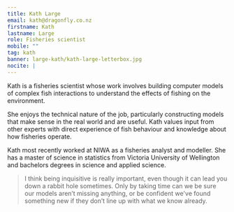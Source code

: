 ```yaml
---
title: Kath Large
email: kath@dragonfly.co.nz
firstname: Kath
lastname: Large
role: Fisheries scientist
mobile: ""
tag: kath
banner: large-kath/kath-large-letterbox.jpg
nocite: |
---
```


Kath is a fisheries scientist whose work involves building computer models of complex fish interactions to understand the effects of fishing on the environment.

<!--more-->

She enjoys the technical nature of the job, particularly constructing models that make sense in the real world and are useful. Kath values input from other experts with direct experience of fish behaviour and knowledge about how fisheries operate.

Kath most recently worked at NIWA as a fisheries analyst and modeller. She has a master of science in statistics from Victoria University of Wellington and bachelors degrees in science and applied science.

> I think being inquisitive is really important, even though it can lead you down a rabbit hole sometimes. Only by taking time can we be sure our models aren’t missing anything, or be confident we've found something new if they don’t line up with what we know already.

